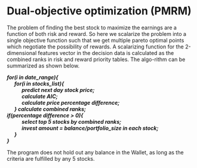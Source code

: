 # Dual-objective optimization (PMRM)

The problem of finding the best stock to maximize the earnings are a function of both risk and reward. So here we scalarize the problem into a single objective function such that we get multiple pareto optimal points which negotiate the possibility of rewards. A scalarizing function for the 2-dimensional features vector in the decision data is calculated as the combined ranks in risk and reward priority tables. The algo-rithm can be summarized as shown below.

***for(i in date_range){    
&nbsp;&nbsp;&nbsp;&nbsp;&nbsp;&nbsp;for(i in stocks_list){    
&nbsp;&nbsp;&nbsp;&nbsp;&nbsp;&nbsp;&nbsp;&nbsp;&nbsp;&nbsp;&nbsp;&nbsp;predict next day stock price;    
&nbsp;&nbsp;&nbsp;&nbsp;&nbsp;&nbsp;&nbsp;&nbsp;&nbsp;&nbsp;&nbsp;&nbsp;calculate AIC;    
&nbsp;&nbsp;&nbsp;&nbsp;&nbsp;&nbsp;&nbsp;&nbsp;&nbsp;&nbsp;&nbsp;&nbsp;calculate price percentage difference;    
&nbsp;&nbsp;&nbsp;&nbsp;&nbsp;&nbsp;}
calculate combined ranks;    
if(percentage difference > 0){    
&nbsp;&nbsp;&nbsp;&nbsp;&nbsp;&nbsp;&nbsp;&nbsp;&nbsp;&nbsp;&nbsp;&nbsp;select top 5 stocks by combined ranks;    
&nbsp;&nbsp;&nbsp;&nbsp;&nbsp;&nbsp;&nbsp;&nbsp;&nbsp;&nbsp;&nbsp;&nbsp;invest amount = balance/portfolio_size in each stock;    
&nbsp;&nbsp;&nbsp;&nbsp;&nbsp;&nbsp;}    
}***    

The program does not hold out any balance in the Wallet, as long as the criteria are fulfilled by any 5 stocks.
